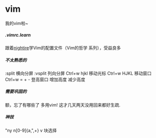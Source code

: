 ﻿<h1>vim</h1>
我的vim啦~  
<h5>.vimrc.learn</h5>
跟着<a target="_blank" href="http://segmentfault.com/u/nightire">nightire</a>学Vim的配置文件（Vim的哲学 系列），受益良多  
<h5>不太熟悉的</h5>
:split 横向分屏 :vsplit 列向分屏  
Ctrl+w hjkl 移动光标 Ctrl+w HJKL 移动窗口  
Ctrl+w = + - 登高窗口 增加高度 减少高度  
<h5>需要巩固的</h5>
额，忘了有哪些了  
多用vim! 这才几天两天没用回来都好生疏.  
<h5>神技</h5>
"ny n[0-9]{a,",+}  
v 块选择  
